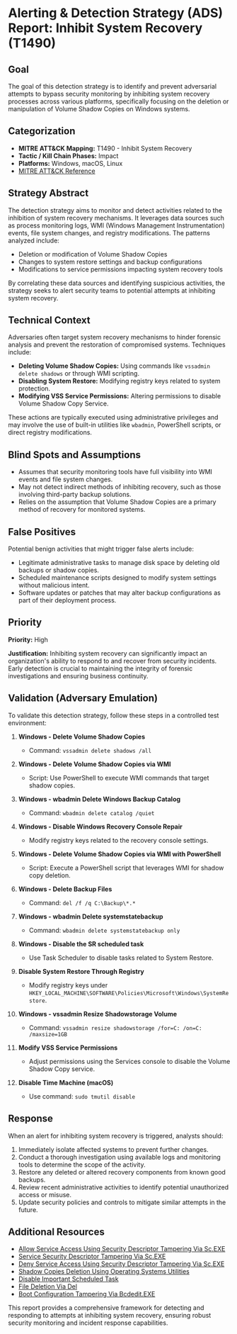 # Alerting & Detection Strategy (ADS) Report: Inhibit System Recovery (T1490)

## Goal
The goal of this detection strategy is to identify and prevent adversarial attempts to bypass security monitoring by inhibiting system recovery processes across various platforms, specifically focusing on the deletion or manipulation of Volume Shadow Copies on Windows systems.

## Categorization

- **MITRE ATT&CK Mapping:** T1490 - Inhibit System Recovery
- **Tactic / Kill Chain Phases:** Impact
- **Platforms:** Windows, macOS, Linux
- [MITRE ATT&CK Reference](https://attack.mitre.org/techniques/T1490)

## Strategy Abstract

The detection strategy aims to monitor and detect activities related to the inhibition of system recovery mechanisms. It leverages data sources such as process monitoring logs, WMI (Windows Management Instrumentation) events, file system changes, and registry modifications. The patterns analyzed include:

- Deletion or modification of Volume Shadow Copies
- Changes to system restore settings and backup configurations
- Modifications to service permissions impacting system recovery tools

By correlating these data sources and identifying suspicious activities, the strategy seeks to alert security teams to potential attempts at inhibiting system recovery.

## Technical Context

Adversaries often target system recovery mechanisms to hinder forensic analysis and prevent the restoration of compromised systems. Techniques include:

- **Deleting Volume Shadow Copies:** Using commands like `vssadmin delete shadows` or through WMI scripting.
- **Disabling System Restore:** Modifying registry keys related to system protection.
- **Modifying VSS Service Permissions:** Altering permissions to disable Volume Shadow Copy Service.

These actions are typically executed using administrative privileges and may involve the use of built-in utilities like `wbadmin`, PowerShell scripts, or direct registry modifications.

## Blind Spots and Assumptions

- Assumes that security monitoring tools have full visibility into WMI events and file system changes.
- May not detect indirect methods of inhibiting recovery, such as those involving third-party backup solutions.
- Relies on the assumption that Volume Shadow Copies are a primary method of recovery for monitored systems.

## False Positives

Potential benign activities that might trigger false alerts include:

- Legitimate administrative tasks to manage disk space by deleting old backups or shadow copies.
- Scheduled maintenance scripts designed to modify system settings without malicious intent.
- Software updates or patches that may alter backup configurations as part of their deployment process.

## Priority

**Priority:** High

**Justification:** Inhibiting system recovery can significantly impact an organization's ability to respond to and recover from security incidents. Early detection is crucial to maintaining the integrity of forensic investigations and ensuring business continuity.

## Validation (Adversary Emulation)

To validate this detection strategy, follow these steps in a controlled test environment:

1. **Windows - Delete Volume Shadow Copies**
   - Command: `vssadmin delete shadows /all`

2. **Windows - Delete Volume Shadow Copies via WMI**
   - Script: Use PowerShell to execute WMI commands that target shadow copies.

3. **Windows - wbadmin Delete Windows Backup Catalog**
   - Command: `wbadmin delete catalog /quiet`

4. **Windows - Disable Windows Recovery Console Repair**
   - Modify registry keys related to the recovery console settings.

5. **Windows - Delete Volume Shadow Copies via WMI with PowerShell**
   - Script: Execute a PowerShell script that leverages WMI for shadow copy deletion.

6. **Windows - Delete Backup Files**
   - Command: `del /f /q C:\Backup\*.*`

7. **Windows - wbadmin Delete systemstatebackup**
   - Command: `wbadmin delete systemstatebackup only`

8. **Windows - Disable the SR scheduled task**
   - Use Task Scheduler to disable tasks related to System Restore.

9. **Disable System Restore Through Registry**
   - Modify registry keys under `HKEY_LOCAL_MACHINE\SOFTWARE\Policies\Microsoft\Windows\SystemRestore`.

10. **Windows - vssadmin Resize Shadowstorage Volume**
    - Command: `vssadmin resize shadowstorage /for=C: /on=C: /maxsize=1GB`

11. **Modify VSS Service Permissions**
    - Adjust permissions using the Services console to disable the Volume Shadow Copy service.

12. **Disable Time Machine (macOS)**
    - Use command: `sudo tmutil disable`

## Response

When an alert for inhibiting system recovery is triggered, analysts should:

1. Immediately isolate affected systems to prevent further changes.
2. Conduct a thorough investigation using available logs and monitoring tools to determine the scope of the activity.
3. Restore any deleted or altered recovery components from known good backups.
4. Review recent administrative activities to identify potential unauthorized access or misuse.
5. Update security policies and controls to mitigate similar attempts in the future.

## Additional Resources

- [Allow Service Access Using Security Descriptor Tampering Via Sc.EXE](https://attack.mitre.org/techniques/T1547)
- [Service Security Descriptor Tampering Via Sc.EXE](https://attack.mitre.org/techniques/T1547)
- [Deny Service Access Using Security Descriptor Tampering Via Sc.EXE](https://attack.mitre.org/techniques/T1547)
- [Shadow Copies Deletion Using Operating Systems Utilities](https://attack.mitre.org/techniques/T1490)
- [Disable Important Scheduled Task](https://attack.mitre.org/techniques/T1073)
- [File Deletion Via Del](https://attack.mitre.org/techniques/T1081)
- [Boot Configuration Tampering Via Bcdedit.EXE](https://attack.mitre.org/techniques/T1546)

This report provides a comprehensive framework for detecting and responding to attempts at inhibiting system recovery, ensuring robust security monitoring and incident response capabilities.